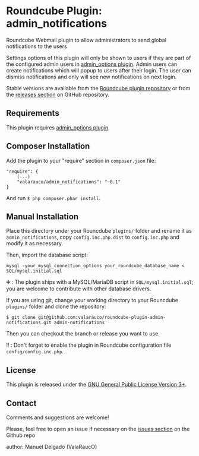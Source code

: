 Roundcube Plugin: admin_notifications
=====================================

Roundcube Webmail plugin to allow administrators to send global notifications to the users

Settings options of this plugin will only be shown to users if they are part of the configured admin users in [admin_options plugin][rcpluginadmin]. Admin users can create notifications which will popup to users after their login. The user can dismiss notifications and only will see new notifications on next login.

Stable versions are available from the [Roundcube plugin repository][rcplugin] or from the [releases section][releases] on GitHub repository.

Requirements
------------  

This plugin requires [admin_options plugin][rcpluginadmin].

Composer Installation
----------------------------------------

Add the plugin to your "require" section in `composer.json` file:

    "require": {
        (...)
        "valarauco/admin_notifications": "~0.1"
    }

And run `$ php composer.phar install`.

Manual Installation
----------------------------------------

Place this directory under your Rouncdube `plugins/` folder and rename it as `admin_notifications`, copy `config.inc.php.dist` to `config.inc.php` and modify it as necessary.

Then, import the database script:

    mysql -your_mysql_connection_options your_roundcube_database_name < SQL/mysql.initial.sql

:heavy_plus_sign: : The plugin ships with a MySQL/MariaDB script in `SQL/mysql.initial.sql`; you are welcome to contribute with other database drivers.


If you are using git, change your working directory to your Rouncdube `plugins/` folder and clone the repository:

    $ git clone git@github.com:valarauco/roundcube-plugin-admin-notifications.git admin-notifications

Then you can checkout the branch or release you want to use.

:bangbang: : Don't forget to enable the plugin in Roundcube configuration file `config/config.inc.php`.


License
----------------------------------------

This plugin is released under the [GNU General Public License Version 3+][gpl].

Contact
----------------------------------------

Comments and suggestions are welcome!

Please, feel free to open an issue if necessary on the [issues section][issues] on the Github repo

author: Manuel Delgado (ValaRaucO)

[rcpluginadmin]: https://plugins.roundcube.net/packages/valarauco/admin_notifications
[rcplugin]: https://plugins.roundcube.net/packages/valarauco/admin_options
[releases]: https://github.com/valarauco/roundcube-plugin-admin-notifications/releases
[issues]: https://github.com/valarauco/roundcube-plugin-admin-notifications/issues
[gpl]: https://www.gnu.org/licenses/gpl.html
